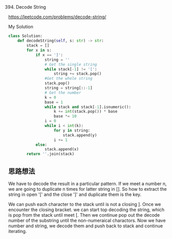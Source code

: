 ## 
394. Decode String

https://leetcode.com/problems/decode-string/

My Solution

```python
class Solution:
    def decodeString(self, s: str) -> str:
        stack = []
        for x in s:
            if x == ']':
                string = ''
                # Get the single string
                while stack[-1] != '[':
                    string += stack.pop()
                #Get the whole string
                stack.pop()
                string = string[::-1]
                # Get the number
                k = 0
                base = 1
                while stack and stack[-1].isnumeric():
                    k += int(stack.pop()) * base
                    base *= 10
                i = 0
                while i < int(k):
                    for y in string:
                        stack.append(y)
                    i += 1
            else:
                stack.append(x)
        return ''.join(stack)
```

## 思路想法

We have to decode the result in a particular pattern. If we meet a number n, we are going to duplicate n times for latter string in []. 
So how to extract the string in open '[' and the close ']' and duplicate them is the key. 

We can push each character to the stack until is not a closing ]. Once we encounter the closing bracket. we can start top decoding the string,
which is pop from the stack until meet [. Then we continue pop out the decode number of the substring until the non-numeraical charactors.
Now we have number and string, we decode them and push back to stack and continue iterating.



